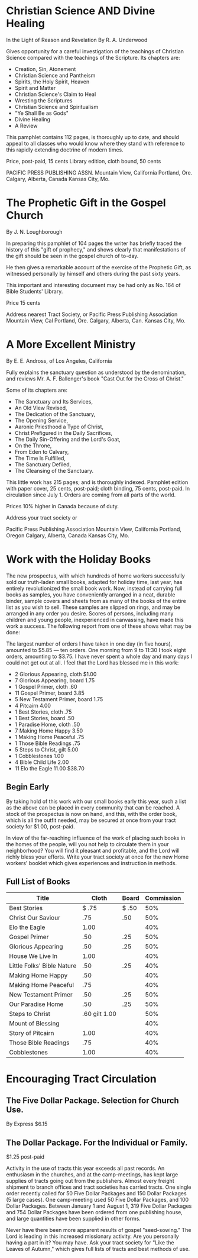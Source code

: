 # Christian Science AND Divine Healing
In the Light of Reason and Revelation
By R. A. Underwood

Gives opportunity for a careful investigation of the teachings of Christian Science compared with the teachings of the Scripture. Its chapters are:
- Creation, Sin, Atonement
- Christian Science and Pantheism
- Spirits, the Holy Spirit, Heaven
- Spirit and Matter
- Christian Science's Claim to Heal
- Wresting the Scriptures
- Christian Science and Spiritualism
- "Ye Shall Be as Gods"
- Divine Healing
- A Review

This pamphlet contains 112 pages, is thoroughly up to date, and should appeal to all classes who would know where they stand with reference to this rapidly extending doctrine of modern times.

Price, post-paid, 15 cents
Library edition, cloth bound, 50 cents

PACIFIC PRESS PUBLISHING ASSN.
Mountain View, California
Portland, Ore.      Calgary, Alberta, Canada     Kansas City, Mo.

# The Prophetic Gift in the Gospel Church
By J. N. Loughborough

In preparing this pamphlet of 104 pages the writer has briefly traced the history of this "gift of prophecy," and shows clearly that manifestations of the gift should be seen in the gospel church of to-day.

He then gives a remarkable account of the exercise of the Prophetic Gift, as witnessed personally by himself and others during the past sixty years.

This important and interesting document may be had only as No. 164 of Bible Students' Library.

Price 15 cents

Address nearest Tract Society, or
Pacific Press Publishing Association
Mountain View, Cal
Portland, Ore.         Calgary, Alberta, Can.       Kansas City, Mo.

# A More Excellent Ministry
By E. E. Andross, of Los Angeles, California

Fully explains the sanctuary question as understood by the denomination, and reviews Mr. A. F. Ballenger's book "Cast Out for the Cross of Christ."

Some of its chapters are:
- The Sanctuary and Its Services,
- An Old View Revised,
- The Dedication of the Sanctuary,
- The Opening Service,
- Aaronic Priesthood a Type of Christ,
- Christ Prefigured in the Daily Sacrifices,
- The Daily Sin-Offering and the Lord's Goat,
- On the Throne,
- From Eden to Calvary,
- The Time Is Fulfilled,
- The Sanctuary Defiled,
- The Cleansing of the Sanctuary.

This little work has 215 pages; and is thoroughly indexed. Pamphlet edition with paper cover, 25 cents, post-paid; cloth binding, 75 cents, post-paid. In circulation since July 1. Orders are coming from all parts of the world.

Prices 10% higher in Canada because of duty.

Address your tract society or

Pacific Press Publishing Association
Mountain View, California
Portland, Oregon   Calgary, Alberta, Canada    Kansas City, Mo.

# Work with the Holiday Books

The new prospectus, with which hundreds of home workers successfully sold our truth-laden small books, adapted for holiday time, last year, has entirely revolutionized the small book work. Now, instead of carrying full books as samples, you have conveniently arranged in a neat, durable binder, sample covers and sheets from as many of the books of the entire list as you wish to sell. These samples are slipped on rings, and may be arranged in any order you desire. Scores of persons, including many children and young people, inexperienced in canvassing, have made this work a success. The following report from one of these shows what may be done:

The largest number of orders I have taken in one day (in five hours), amounted to $5.85 — ten orders. One morning from 9 to 11:30 I took eight orders, amounting to $3.75. I have never spent a whole day and many days I could not get out at all. I feel that the Lord has blessed me in this work:
- 2 Glorious Appearing, cloth          $1.00
- 7 Glorious Appearing, board           1.75
- 1 Gospel Primer, cloth                 .60
- 11 Gospel Primer, board               3.85
- 5 New Testament Primer, board         1.75
- 4 Pitcairn                            4.00
- 1 Best Stories, cloth                  .75
- 1 Best Stories, board                  .50
- 1 Paradise Home, cloth                 .50
- 7 Making Home Happy                   3.50
- 1 Making Home Peaceful                 .75
- 1 Those Bible Readings                 .75
- 5 Steps to Christ, gilt               5.00
- 1 Cobblestones                        1.00
- 4 Bible Child Life                    2.00
- 11 Elo the Eagle                     11.00
                                       $38.70

## Begin Early
By taking hold of this work with our small books early this year, such a list as the above can be placed in every community that can be reached. A stock of the prospectus is now on hand, and this, with the order book, which is all the outfit needed, may be secured at once from your tract society for $1.00, post-paid.

In view of the far-reaching influence of the work of placing such books in the homes of the people, will you not help to circulate them in your neighborhood? You will find it pleasant and profitable, and the Lord will richly bless your efforts. Write your tract society at once for the new Home workers' booklet which gives experiences and instruction in methods.

## Full List of Books
| Title | Cloth | Board | Commission |
|-------|-------|-------|------------|
| Best Stories | $ .75 | $ .50 | 50% |
| Christ Our Saviour | .75 | .50 | 50% |
| Elo the Eagle | 1.00 | | 40% |
| Gospel Primer | .50 | .25 | 50% |
| Glorious Appearing | .50 | .25 | 50% |
| House We Live In | 1.00 | | 40% |
| Little Folks' Bible Nature | .50 | .25 | 40% |
| Making Home Happy | .50 | | 40% |
| Making Home Peaceful | .75 | | 40% |
| New Testament Primer | .50 | .25 | 50% |
| Our Paradise Home | .50 | .25 | 50% |
| Steps to Christ | .60 gilt 1.00 | | 50% |
| Mount of Blessing | | | 40% |
| Story of Pitcairn | 1.00 | | 40% |
| Those Bible Readings | .75 | | 40% |
| Cobblestones | 1.00 | | 40% |

# Encouraging Tract Circulation

## The Five Dollar Package. Selection for Church Use.
By Express $6.15

## The Dollar Package. For the Individual or Family.
$1.25 post-paid

Activity in the use of tracts this year exceeds all past records. An enthusiasm in the churches, and at the camp-meetings, has kept large supplies of tracts going out from the publishers. Almost every freight shipment to branch offices and tract societies has carried tracts. One single order recently called for 50 Five Dollar Packages and 150 Dollar Packages (5 large cases). One camp-meeting used 50 Five Dollar Packages, and 100 Dollar Packages. Between January 1 and August 1, 319 Five Dollar Packages and 754 Dollar Packages have been ordered from one publishing house, and large quantities have been supplied in other forms.

Never have there been more apparent results of gospel "seed-sowing." The Lord is leading in this increased missionary activity. Are you personally having a part in it? You may have. Ask your tract society for "Like the Leaves of Autumn," which gives full lists of tracts and best methods of use.